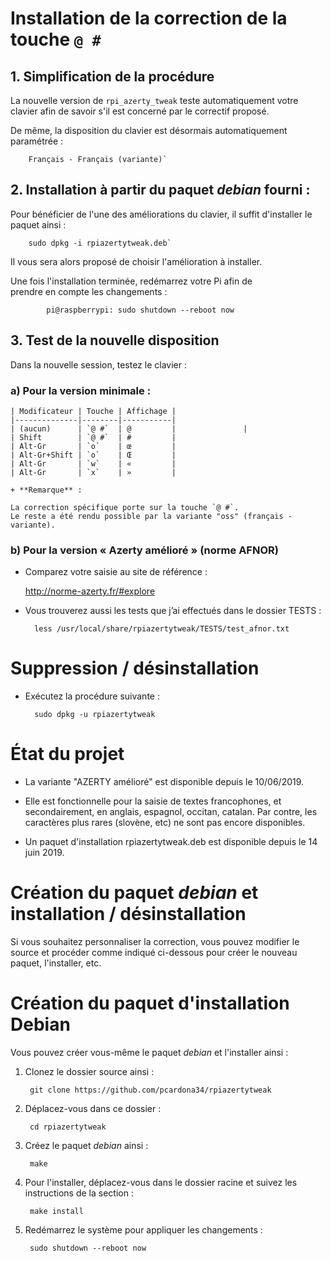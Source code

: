 # Installation de la correction de la touche `@ #`

## 1. Simplification de la procédure

La nouvelle version de `rpi_azerty_tweak` teste automatiquement votre clavier 
afin de savoir s'il est concerné par le correctif proposé.

De même, la disposition du clavier est désormais automatiquement paramétrée :
		
		Français - Français (variante)`

## 2. Installation à partir du paquet *debian* fourni :

Pour bénéficier de l'une des améliorations du clavier, il suffit 
d'installer le paquet ainsi :

		sudo dpkg -i rpiazertytweak.deb`

Il vous sera alors proposé de choisir l'amélioration à installer.

Une fois l'installation terminée, redémarrez votre Pi afin de  
prendre en compte les changements :

     		pi@raspberrypi: sudo shutdown --reboot now
    
## 3. Test de la nouvelle disposition

Dans la nouvelle session, testez le clavier :

### a) Pour la version minimale :

	| Modificateur | Touche | Affichage |
	|--------------|--------|-----------|
	| (aucun)      | `@ #`  | @         |               |
	| Shift        | `@ #`  | #         |
 	| Alt-Gr       | `o`    | œ         |
	| Alt-Gr+Shift | `o`    | Œ         |
	| Alt-Gr       | `w`    | «         |
	| Alt-Gr       | `x`    | »         |

    + **Remarque** :

    La correction spécifique porte sur la touche `@ #`.
    Le reste a été rendu possible par la variante "oss" (français - variante).


### b) Pour la version « Azerty amélioré » (norme AFNOR)

+ Comparez votre saisie au site de référence :

    <http://norme-azerty.fr/#explore>
   
+ Vous trouverez aussi les tests que j’ai effectués dans le dossier TESTS :

		less /usr/local/share/rpiazertytweak/TESTS/test_afnor.txt

# Suppression / désinstallation

+ Exécutez la procédure suivante :

		sudo dpkg -u rpiazertytweak

# État du projet

+ La variante "AZERTY amélioré" est disponible depuis le 10/06/2019.

+ Elle est fonctionnelle pour la saisie de textes francophones, et 
secondairement, en anglais, espagnol, occitan, catalan. Par contre, les 
caractères plus rares (slovène, etc) ne sont pas encore disponibles.

+ Un paquet d'installation rpiazertytweak.deb est disponible depuis le 14 juin 2019.

# Création du paquet *debian* et installation / désinstallation 

Si vous souhaitez personnaliser la correction, vous pouvez modifier le source et procéder comme indiqué ci-dessous pour créer le nouveau paquet, l'installer, etc.

# Création du paquet d'installation Debian

Vous pouvez créer vous-même le paquet *debian*  et l'installer ainsi :

1. Clonez le dossier source ainsi :

		git clone https://github.com/pcardona34/rpiazertytweak

2. Déplacez-vous dans ce dossier :

		cd rpiazertytweak

3. Créez le paquet *debian*  ainsi :

		make

4. Pour l'installer, déplacez-vous dans le dossier racine et suivez les instructions de la section :

		make install
		
5. Redémarrez le système pour appliquer les changements :
		
		sudo shutdown --reboot now


